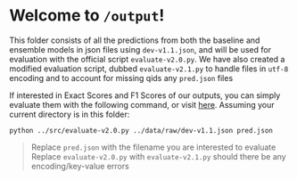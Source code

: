 # Welcome to `/output`!

This folder consists of all the predictions from both the baseline and ensemble models in json files using `dev-v1.1.json`, and will be used for evaluation with the official script `evaluate-v2.0.py`. We have also created a modified evaluation script, dubbed `evaluate-v2.1.py` to handle files in `utf-8`  encoding and to account for missing qids any `pred.json` files

If interested in Exact Scores and F1 Scores of our outputs, you can simply evaluate them with the following command, or visit [here](https://github.com/wyiting01/cs4248_g14_mrc#experiment-results). 
Assuming your current directory is in this folder:
```
python ../src/evaluate-v2.0.py ../data/raw/dev-v1.1.json pred.json
```
> Replace `pred.json` with the filename you are interested to evaluate  
> Replace `evaluate-v2.0.py` with `evaluate-v2.1.py` should there be any encoding/key-value errors

